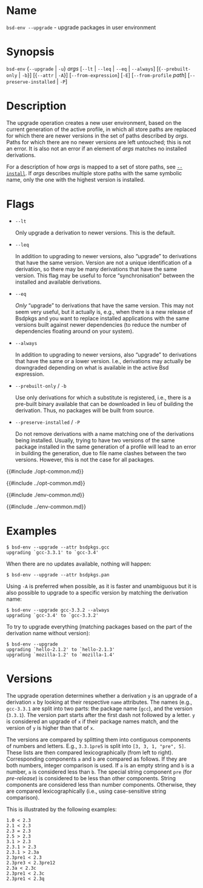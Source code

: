 # Name

`bsd-env --upgrade` - upgrade packages in user environment

# Synopsis

`bsd-env` {`--upgrade` | `-u`} *args*
  [`--lt` | `--leq` | `--eq` | `--always`]
  [{`--prebuilt-only` | `-b`}]
  [{`--attr` | `-A`}]
  [`--from-expression`] [`-E`]
  [`--from-profile` *path*]
  [`--preserve-installed` | `-P`]

# Description

The upgrade operation creates a new user environment, based on the
current generation of the active profile, in which all store paths are
replaced for which there are newer versions in the set of paths
described by *args*. Paths for which there are no newer versions are
left untouched; this is not an error. It is also not an error if an
element of *args* matches no installed derivations.

For a description of how *args* is mapped to a set of store paths, see
[`--install`](#operation---install). If *args* describes multiple
store paths with the same symbolic name, only the one with the highest
version is installed.

# Flags

- `--lt`

  Only upgrade a derivation to newer versions. This is the default.

- `--leq`

  In addition to upgrading to newer versions, also “upgrade” to
  derivations that have the same version. Version are not a unique
  identification of a derivation, so there may be many derivations
  that have the same version. This flag may be useful to force
  “synchronisation” between the installed and available derivations.

- `--eq`

  *Only* “upgrade” to derivations that have the same version. This may
  not seem very useful, but it actually is, e.g., when there is a new
  release of Bsdpkgs and you want to replace installed applications
  with the same versions built against newer dependencies (to reduce
  the number of dependencies floating around on your system).

- `--always`

  In addition to upgrading to newer versions, also “upgrade” to
  derivations that have the same or a lower version. I.e., derivations
  may actually be downgraded depending on what is available in the
  active Bsd expression.

- `--prebuilt-only` / `-b`

  Use only derivations for which a substitute is registered, i.e.,
  there is a pre-built binary available that can be downloaded in lieu
  of building the derivation. Thus, no packages will be built from
  source.

- `--preserve-installed` / `-P`

  Do not remove derivations with a name matching one of the
  derivations being installed. Usually, trying to have two versions of
  the same package installed in the same generation of a profile will
  lead to an error in building the generation, due to file name
  clashes between the two versions. However, this is not the case for
  all packages.

{{#include ./opt-common.md}}

{{#include ../opt-common.md}}

{{#include ./env-common.md}}

{{#include ../env-common.md}}

# Examples

```console
$ bsd-env --upgrade --attr bsdpkgs.gcc
upgrading `gcc-3.3.1' to `gcc-3.4'
```

When there are no updates available, nothing will happen:

```console
$ bsd-env --upgrade --attr bsdpkgs.pan
```

Using `-A` is preferred when possible, as it is faster and unambiguous but
it is also possible to upgrade to a specific version by matching the derivation name:

```console
$ bsd-env --upgrade gcc-3.3.2 --always
upgrading `gcc-3.4' to `gcc-3.3.2'
```

To try to upgrade everything
(matching packages based on the part of the derivation name without version):

```console
$ bsd-env --upgrade
upgrading `hello-2.1.2' to `hello-2.1.3'
upgrading `mozilla-1.2' to `mozilla-1.4'
```

# Versions

The upgrade operation determines whether a derivation `y` is an upgrade
of a derivation `x` by looking at their respective `name` attributes.
The names (e.g., `gcc-3.3.1` are split into two parts: the package name
(`gcc`), and the version (`3.3.1`). The version part starts after the
first dash not followed by a letter. `y` is considered an upgrade of `x`
if their package names match, and the version of `y` is higher than that
of `x`.

The versions are compared by splitting them into contiguous components
of numbers and letters. E.g., `3.3.1pre5` is split into `[3, 3, 1,
"pre", 5]`. These lists are then compared lexicographically (from left
to right). Corresponding components `a` and `b` are compared as follows.
If they are both numbers, integer comparison is used. If `a` is an empty
string and `b` is a number, `a` is considered less than `b`. The special
string component `pre` (for *pre-release*) is considered to be less than
other components. String components are considered less than number
components. Otherwise, they are compared lexicographically (i.e., using
case-sensitive string comparison).

This is illustrated by the following examples:

    1.0 < 2.3
    2.1 < 2.3
    2.3 = 2.3
    2.5 > 2.3
    3.1 > 2.3
    2.3.1 > 2.3
    2.3.1 > 2.3a
    2.3pre1 < 2.3
    2.3pre3 < 2.3pre12
    2.3a < 2.3c
    2.3pre1 < 2.3c
    2.3pre1 < 2.3q

